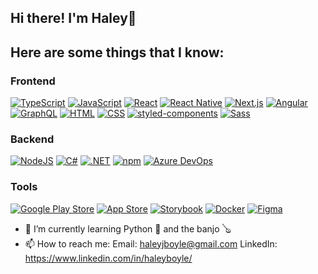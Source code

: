 ## Hi there! I'm Haley👋

## Here are some things that I know:

### Frontend


[![TypeScript](https://img.shields.io/badge/TypeScript-3178C6?logo=typescript&logoColor=fff)](#)
[![JavaScript](https://img.shields.io/badge/JavaScript-F7DF1E?logo=javascript&logoColor=000)](#)
[![React](https://img.shields.io/badge/React-%2320232a.svg?logo=react&logoColor=%2361DAFB)](#)
[![React Native](https://img.shields.io/badge/React_Native-%2320232a.svg?logo=react&logoColor=%2361DAFB)](#)
[![Next.js](https://img.shields.io/badge/Next.js-black?logo=next.js&logoColor=white)](#)
[![Angular](https://img.shields.io/badge/Angular-%23DD0031.svg?logo=angular&logoColor=white)](#)
[![GraphQL](https://img.shields.io/badge/GraphQL-E10098?logo=graphql&logoColor=fff)](#)
[![HTML](https://img.shields.io/badge/HTML-%23E34F26.svg?logo=html5&logoColor=white)](#)
[![CSS](https://img.shields.io/badge/CSS-639?logo=css&logoColor=fff)](#)
[![styled-components](https://img.shields.io/badge/styled--components-DB7093?logo=styledcomponents&logoColor=fff)](#)
[![Sass](https://img.shields.io/badge/Sass-C69?logo=sass&logoColor=fff)](#)

### Backend

[![NodeJS](https://img.shields.io/badge/Node.js-6DA55F?logo=node.js&logoColor=white)](#)
[![C#](https://custom-icon-badges.demolab.com/badge/C%23-%23239120.svg?logo=cshrp&logoColor=white)](#)
[![.NET](https://img.shields.io/badge/.NET-512BD4?logo=dotnet&logoColor=fff)](#)
[![npm](https://img.shields.io/badge/npm-CB3837?logo=npm&logoColor=fff)](#)
[![Azure DevOps](https://custom-icon-badges.demolab.com/badge/Azure%20DevOps-0078D7?logo=azure-devops-white&logoColor=fff)](#)

### Tools

[![Google Play Store](https://img.shields.io/badge/Google_Play-414141?logo=google-play&logoColor=white)](#)
[![App Store](https://img.shields.io/badge/App_Store-0D96F6?logo=app-store&logoColor=white)](#)
[![Storybook](https://img.shields.io/badge/Storybook-FF4785?logo=storybook&logoColor=fff)](#)
[![Docker](https://img.shields.io/badge/Docker-2496ED?logo=docker&logoColor=fff)](#)
[![Figma](https://img.shields.io/badge/Figma-F24E1E?logo=figma&logoColor=white)](#)

- 🌱 I’m currently learning Python 🐍 and the banjo 🪕
- 📫 How to reach me:
  Email: haleyjboyle@gmail.com
  LinkedIn: https://www.linkedin.com/in/haleyboyle/
  

